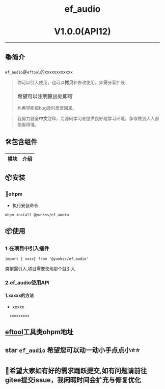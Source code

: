 # <center>ef_audio</center>

# <center>V1.0.0(API12)</center>

--------------------------------------------------------------------------------

## 📚简介

`ef_audio`是`eftool`的xxxxxxxxxxxx

> 你可以引入使用，也可以**拷贝**和修改使用，如需分享扩展
> ### **希望可以注明原出处即可**
> 也希望能把bug及时反馈回来。

> 我努力健全**中文**注释，为源码学习者提供良好地学习环境，争取做到人人都能看得懂。

## 🛠️包含组件

| 模块            | 介绍                 |
|---------------|--------------------|


## 📦安装

### 🍊ohpm

* 执行安装命令

```
ohpm install @yunkss/ef_audio
```

## 📦使用

### 1.在项目中引入插件

```
import { xxxx} from '@yunkss/ef_audio'
```

类按需引入,项目需要使用那个就引入

### 2.ef_audio使用API

#### 1.xxxxx的方法

* xxxxx

```
  xxxxxxxxx
```

## [eftool](https://ohpm.openharmony.cn/#/cn/detail/@yunkss%2Feftool)工具类ohpm地址

## star `ef_audio` 希望您可以动一动小手点点小⭐⭐

## 👴希望大家如有好的需求踊跃提交,如有问题请前往gitee提交issue，我闲暇时间会扩充与修复优化